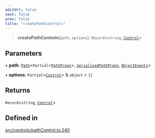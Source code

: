 ```yaml
---
editUrl: false
next: false
prev: false
title: "createPathControls"
---
```


> **createPathControls**(`path`, `options`): `Record`\<`string`, [`Control`](/api/classes/control/)\>

## Parameters

• **path**: [`Path`](/api/classes/path/)\<`Partial`\<[`PathProps`](/api/interfaces/pathprops/)\>, [`SerializedPathProps`](/api/interfaces/serializedpathprops/), [`ObjectEvents`](/api/interfaces/objectevents/)\>

• **options**: `Partial`\<[`Control`](/api/classes/control/)\> & `object` = `{}`

## Returns

`Record`\<`string`, [`Control`](/api/classes/control/)\>

## Defined in

[src/controls/pathControl.ts:240](https://github.com/fabricjs/fabric.js/blob/5c1240d8b4662e45868dd33f385f941de21c8e9c/src/controls/pathControl.ts#L240)
